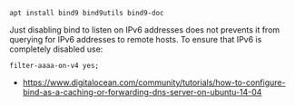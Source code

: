 ```shell
apt install bind9 bind9utils bind9-doc
```

Just disabling bind to listen on IPv6 addresses does not prevents it from querying for
IPv6 addresses to remote hosts. To ensure that IPv6 is completely disabled use:
```
filter-aaaa-on-v4 yes;
```

* https://www.digitalocean.com/community/tutorials/how-to-configure-bind-as-a-caching-or-forwarding-dns-server-on-ubuntu-14-04
